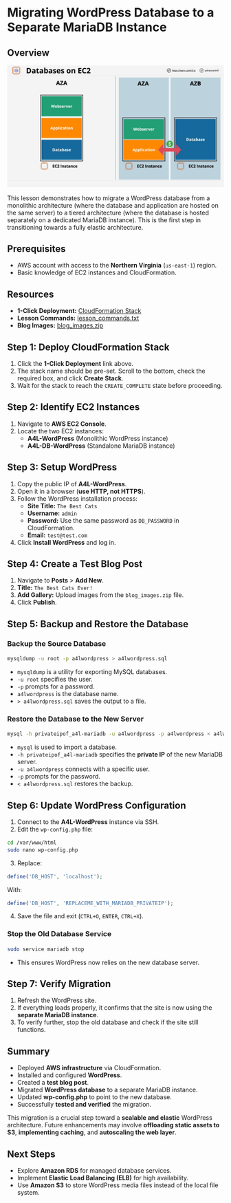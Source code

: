 # Migrating WordPress Database to a Separate MariaDB Instance

## Overview

![alt text](./Images/image-10.png)

This lesson demonstrates how to migrate a WordPress database from a monolithic architecture (where the database and application are hosted on the same server) to a tiered architecture (where the database is hosted separately on a dedicated MariaDB instance). This is the first step in transitioning towards a fully elastic architecture.

## Prerequisites

- AWS account with access to the **Northern Virginia** (`us-east-1`) region.
- Basic knowledge of EC2 instances and CloudFormation.

## Resources

- **1-Click Deployment:** [CloudFormation Stack](https://console.aws.amazon.com/cloudformation/home?region=us-east-1#/stacks/create/review?templateURL=https://learn-cantrill-labs.s3.amazonaws.com/awscoursedemos/0014-aws-associate-rds-dbonec2/A4L_WORDPRESS_ALLINONE_AND_EC2DB_AL2023.yaml&stackName=MONOLITHTOEC2DB)
- **Lesson Commands:** [lesson_commands.txt](https://learn-cantrill-labs.s3.amazonaws.com/awscoursedemos/0014-aws-associate-rds-dbonec2/lesson_commands.txt)
- **Blog Images:** [blog_images.zip](https://learn-cantrill-labs.s3.amazonaws.com/awscoursedemos/0014-aws-associate-rds-dbonec2/blog_images.zip)

## Step 1: Deploy CloudFormation Stack

1. Click the **1-Click Deployment** link above.
2. The stack name should be pre-set. Scroll to the bottom, check the required box, and click **Create Stack**.
3. Wait for the stack to reach the `CREATE_COMPLETE` state before proceeding.

## Step 2: Identify EC2 Instances

1. Navigate to **AWS EC2 Console**.
2. Locate the two EC2 instances:
   - **A4L-WordPress** (Monolithic WordPress instance)
   - **A4L-DB-WordPress** (Standalone MariaDB instance)

## Step 3: Setup WordPress

1. Copy the public IP of **A4L-WordPress**.
2. Open it in a browser (**use HTTP, not HTTPS**).
3. Follow the WordPress installation process:
   - **Site Title:** `The Best Cats`
   - **Username:** `admin`
   - **Password:** Use the same password as `DB_PASSWORD` in CloudFormation.
   - **Email:** `test@test.com`
4. Click **Install WordPress** and log in.

## Step 4: Create a Test Blog Post

1. Navigate to **Posts** > **Add New**.
2. **Title:** `The Best Cats Ever!`
3. **Add Gallery:** Upload images from the `blog_images.zip` file.
4. Click **Publish**.

## Step 5: Backup and Restore the Database

### Backup the Source Database

```bash
mysqldump -u root -p a4lwordpress > a4lwordpress.sql
```

- `mysqldump` is a utility for exporting MySQL databases.
- `-u root` specifies the user.
- `-p` prompts for a password.
- `a4lwordpress` is the database name.
- `> a4lwordpress.sql` saves the output to a file.

### Restore the Database to the New Server

```bash
mysql -h privateipof_a4l-mariadb -u a4lwordpress -p a4lwordpress < a4lwordpress.sql
```

- `mysql` is used to import a database.
- `-h privateipof_a4l-mariadb` specifies the **private IP** of the new MariaDB server.
- `-u a4lwordpress` connects with a specific user.
- `-p` prompts for the password.
- `< a4lwordpress.sql` restores the backup.

## Step 6: Update WordPress Configuration

1. Connect to the **A4L-WordPress** instance via SSH.
2. Edit the `wp-config.php` file:

```bash
cd /var/www/html
sudo nano wp-config.php
```

3. Replace:

```php
define('DB_HOST', 'localhost');
```

With:

```php
define('DB_HOST', 'REPLACEME_WITH_MARIADB_PRIVATEIP');
```

4. Save the file and exit (`CTRL+O`, `ENTER`, `CTRL+X`).

### Stop the Old Database Service

```bash
sudo service mariadb stop
```

- This ensures WordPress now relies on the new database server.

## Step 7: Verify Migration

1. Refresh the WordPress site.
2. If everything loads properly, it confirms that the site is now using the **separate MariaDB instance**.
3. To verify further, stop the old database and check if the site still functions.

## Summary

- Deployed **AWS infrastructure** via CloudFormation.
- Installed and configured **WordPress**.
- Created a **test blog post**.
- Migrated **WordPress database** to a separate MariaDB instance.
- Updated **wp-config.php** to point to the new database.
- Successfully **tested and verified** the migration.

This migration is a crucial step toward a **scalable and elastic** WordPress architecture. Future enhancements may involve **offloading static assets to S3**, **implementing caching**, and **autoscaling the web layer**.

## Next Steps

- Explore **Amazon RDS** for managed database services.
- Implement **Elastic Load Balancing (ELB)** for high availability.
- Use **Amazon S3** to store WordPress media files instead of the local file system.
